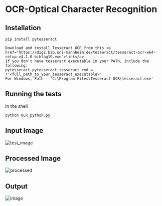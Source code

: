 # OCR-Optical Character Recognition

## Installation
```
pip install pytesseract

Download and install Tesseract OCR from this <a href="https://digi.bib.uni-mannheim.de/tesseract/tesseract-ocr-w64-setup-v4.1.0-bibtag19.exe">link</a>.
If you don't have tesseract executable in your PATH, include the following:
pytesseract.pytesseract.tesseract_cmd = r'<full_path_to_your_tesseract_executable>'
For Windows, Path - 'C:\Program Files\Tesseract-OCR\tesseract.exe'
```

## Running the tests

In the shell
```
python OCR_python.py
```

## Input Image
![test_image](https://user-images.githubusercontent.com/38086075/61168861-e138e300-a571-11e9-92af-a54ef780f0a2.PNG)

## Processed Image
![processed](https://user-images.githubusercontent.com/38086075/61168867-f746a380-a571-11e9-9948-3d1ccee15c33.png)

## Output
![image](https://user-images.githubusercontent.com/38086075/61168885-4db3e200-a572-11e9-854b-1b4d91d84186.png)

